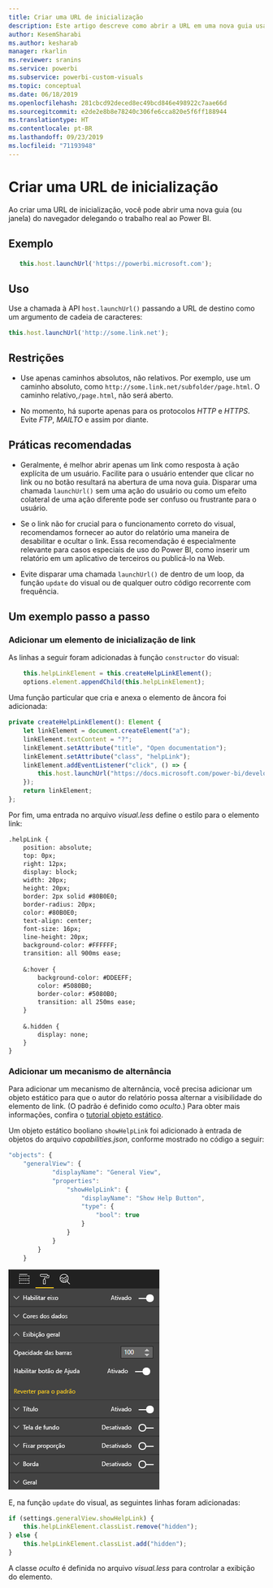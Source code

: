 ```yaml
---
title: Criar uma URL de inicialização
description: Este artigo descreve como abrir a URL em uma nova guia usando visuais do Power BI.
author: KesemSharabi
ms.author: kesharab
manager: rkarlin
ms.reviewer: sranins
ms.service: powerbi
ms.subservice: powerbi-custom-visuals
ms.topic: conceptual
ms.date: 06/18/2019
ms.openlocfilehash: 281cbcd92deced8ec49bcd846e498922c7aae66d
ms.sourcegitcommit: e2de2e8b8e78240c306fe6cca820e5f6ff188944
ms.translationtype: HT
ms.contentlocale: pt-BR
ms.lasthandoff: 09/23/2019
ms.locfileid: "71193948"
---
```

# <a name="create-a-launch-url"></a>Criar uma URL de inicialização

Ao criar uma URL de inicialização, você pode abrir uma nova guia (ou janela) do navegador delegando o trabalho real ao Power BI.

## <a name="sample"></a>Exemplo

```typescript
   this.host.launchUrl('https://powerbi.microsoft.com');
```

## <a name="usage"></a>Uso

Use a chamada à API `host.launchUrl()` passando a URL de destino como um argumento de cadeia de caracteres:

```typescript
this.host.launchUrl('http://some.link.net');
```

## <a name="restrictions"></a>Restrições

* Use apenas caminhos absolutos, não relativos. Por exemplo, use um caminho absoluto, como `http://some.link.net/subfolder/page.html`. O caminho relativo,`/page.html`, não será aberto.

* No momento, há suporte apenas para os protocolos *HTTP* e *HTTPS*. Evite *FTP*, *MAILTO* e assim por diante.

## <a name="best-practices"></a>Práticas recomendadas

* Geralmente, é melhor abrir apenas um link como resposta à ação explícita de um usuário. Facilite para o usuário entender que clicar no link ou no botão resultará na abertura de uma nova guia. Disparar uma chamada `launchUrl()` sem uma ação do usuário ou como um efeito colateral de uma ação diferente pode ser confuso ou frustrante para o usuário.

* Se o link não for crucial para o funcionamento correto do visual, recomendamos fornecer ao autor do relatório uma maneira de desabilitar e ocultar o link. Essa recomendação é especialmente relevante para casos especiais de uso do Power BI, como inserir um relatório em um aplicativo de terceiros ou publicá-lo na Web.

* Evite disparar uma chamada `launchUrl()` de dentro de um loop, da função `update` do visual ou de qualquer outro código recorrente com frequência.

## <a name="a-step-by-step-example"></a>Um exemplo passo a passo

### <a name="add-a-link-launching-element"></a>Adicionar um elemento de inicialização de link

As linhas a seguir foram adicionadas à função `constructor` do visual:

```typescript
    this.helpLinkElement = this.createHelpLinkElement();
    options.element.appendChild(this.helpLinkElement);
```

Uma função particular que cria e anexa o elemento de âncora foi adicionada:

```typescript
private createHelpLinkElement(): Element {
    let linkElement = document.createElement("a");
    linkElement.textContent = "?";
    linkElement.setAttribute("title", "Open documentation");
    linkElement.setAttribute("class", "helpLink");
    linkElement.addEventListener("click", () => {
        this.host.launchUrl("https://docs.microsoft.com/power-bi/developer/custom-visual-develop-tutorial");
    });
    return linkElement;
};
```

Por fim, uma entrada no arquivo *visual.less* define o estilo para o elemento link:

```less
.helpLink {
    position: absolute;
    top: 0px;
    right: 12px;
    display: block;
    width: 20px;
    height: 20px;
    border: 2px solid #80B0E0;
    border-radius: 20px;
    color: #80B0E0;
    text-align: center;
    font-size: 16px;
    line-height: 20px;
    background-color: #FFFFFF;
    transition: all 900ms ease;

    &:hover {
        background-color: #DDEEFF;
        color: #5080B0;
        border-color: #5080B0;
        transition: all 250ms ease;
    }

    &.hidden {
        display: none;
    }
}
```

### <a name="add-a-toggling-mechanism"></a>Adicionar um mecanismo de alternância

Para adicionar um mecanismo de alternância, você precisa adicionar um objeto estático para que o autor do relatório possa alternar a visibilidade do elemento de link. (O padrão é definido como *oculto*.) Para obter mais informações, confira o [tutorial objeto estático](https://microsoft.github.io/PowerBI-visuals/docs/concepts/objects-and-properties).

Um objeto estático booliano `showHelpLink` foi adicionado à entrada de objetos do arquivo *capabilities.json*, conforme mostrado no código a seguir:

```typescript
"objects": {
    "generalView": {
            "displayName": "General View",
            "properties":
                "showHelpLink": {
                    "displayName": "Show Help Button",
                    "type": {
                        "bool": true
                    }
                }
            }
        }
    }
```

![Ativar/desativar URL](./media/launchurl-toggle.png)

E, na função `update` do visual, as seguintes linhas foram adicionadas:

```typescript
if (settings.generalView.showHelpLink) {
    this.helpLinkElement.classList.remove("hidden");
} else {
    this.helpLinkElement.classList.add("hidden");
}
```

A classe *oculto* é definida no arquivo *visual.less* para controlar a exibição do elemento.
